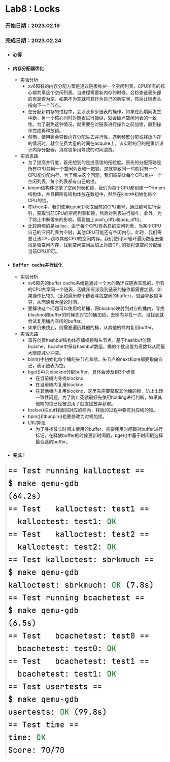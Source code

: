 # Lab8 : Locks
### 开始日期：2023.02.19
### 完成日期：2023.02.24
- ### `心得`
  
- ### `内存分配器优化`
  - 实验分析
    - xv6原有的内存分配方案是通过链表维护一个空闲列表，CPU所有的核心都共享这个空闲列表。当进程需要新内存的时候，会检查链表头部的页是否为空，如果不为空就将其作为自己的新空间，然后让链表头指向下一个节点。
    - 在分配新内存的过程中，会涉及多步链表的操作，如果在此期间发生中断，另一个核心同时对链表进行操纵，就会破坏空闲列表的一致性。为了避免这钟情况，就需要在对链表进行操作之前加锁，直到操作完成再释放锁。
    - 然而，使用锁会导致内存分配失去并行性，遇到频繁分配或释放内存的情况时，就会花费大量的时间在acquire上。该实验的目的是重新设计内存分配器，消除锁争用导致的时间浪费。
  - 实验思路
    - 为了提高并行度，首先想到的是提高锁的细粒度。原先的分配策略是所有CPU共用一个空闲列表和一把锁，这就导致同一时刻只有一个CPU能分配内存，为了解决这个问题，我们需要让每个CPU维护一个空闲列表，每个列表都有自己的锁。
    - kmem结构体记录了空闲列表和锁，我们为每个CPU都创建一个kmem结构体，并且把所有结构体放在数组中，然后在kinit中初始化每个CPU的锁。
    - 在kfree中，我们使用cpuid()获取当前的CPU编号，通过编号进行索引，获取当前CPU的空闲列表和锁，然后对列表进行操作。此外，为了防止中断带来的影响，需要加上push_off()和pop_off()。
    - 比较麻烦的是kalloc，由于每个CPU有各自的空闲列表，当某个CPU自己的空闲列表为空时，其他CPU可能还有空闲内存。此时，我们需要让该CPU窃取其他CPU的空闲内存。我们使用for循环遍历数组去查找是否空闲内存，找到空闲空间后加上对应CPU的锁将该空间分配给当前CPU即可。
- ### `Buffer cache并行优化`
  - 实验分析
    - xv6原先的buffer cache系统是通过一个大的循环双链表实现的，所有的CPU共享同一个链表，因此所有涉及到链表的操作都需要加锁，如果操作比较久（比如遍历整个链表寻找空闲的buffer），就会导致锁争夺，从而浪费大量的时间。
    - 要解决这个问题可以使用哈希桶，将blockno映射到对应的桶内，寻找blockno的buffer的时候先对它的桶加锁，去桶内寻找一次，没找到就尝试复用桶内空闲的buffer。
    - 如果仍未找到，则需要遍历其他的桶，从其他的桶内复用buffer。
  - 实验思路
    - 首先创建hashbuf结构体存储桶锁和头节点，基于hashbuf创建bcache，bcache中保存hashbuf数组，桶的个数设置为奇数13从而最大限度减少冲突。
    - binit()中初始化每个桶的头节点和锁，头节点的next和pre都要指向自己，表示链表为空。
    - bget()中为blockno分配buffer，具体会涉及到3个步骤
      - 在当前桶内寻找blockno
      - 在当前桶内复用blockno
      - 在其他桶内复用blockno，这里先需要获取其他桶的锁，防止出现一致性问题。为了防止死锁最好先使用holding进行判断，如果其他桶的锁已经被占用了就直接放弃获取。
    - brelse()把buf释放回对应的桶内，释放的过程中要有对应桶的锁。
    - bpin()和bunpin()也要修改为对桶加锁。
    - LRU算法
      - 为了寻找最长时间未使用的buffer，需要使用时间戳对buffer进行标记，在释放buffer的时候更新时间戳，bget()中基于时间戳选择最合适的buffer。
- ### `完成！`
![Image text](https://raw.githubusercontent.com/JennyTurtles/MIT6.S081-2020-labs/lock/user/lab8%20完成.png)
